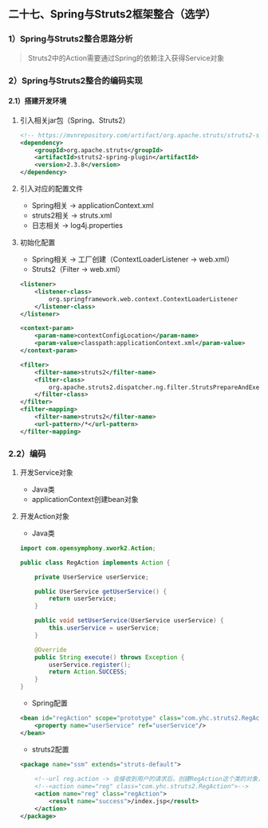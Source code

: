 ## 二十七、Spring与Struts2框架整合（选学）

### 1）Spring与Struts2整合思路分析

> Struts2中的Action需要通过Spring的依赖注入获得Service对象

### 2）Spring与Struts2整合的编码实现

#### 2.1）搭建开发环境

1. 引入相关jar包（Spring、Struts2）

   ```xml
   <!-- https://mvnrepository.com/artifact/org.apache.struts/struts2-spring-plugin -->
   <dependency>
       <groupId>org.apache.struts</groupId>
       <artifactId>struts2-spring-plugin</artifactId>
       <version>2.3.8</version>
   </dependency>
   ```

2. 引入对应的配置文件

   - Spring相关 -> applicationContext.xml
   - struts2相关 -> struts.xml
   - 日志相关 -> log4j.properties

3. 初始化配置

   - Spring相关 -> 工厂创建（ContextLoaderListener -> web.xml）
   - Struts2（Filter -> web.xml）

   ```xml
   <listener>
       <listener-class>
           org.springframework.web.context.ContextLoaderListener
       </listener-class>
   </listener>
   
   <context-param>
       <param-name>contextConfigLocation</param-name>
       <param-value>classpath:applicationContext.xml</param-value>
   </context-param>
   
   <filter>
       <filter-name>struts2</filter-name>
       <filter-class>
           org.apache.struts2.dispatcher.ng.filter.StrutsPrepareAndExecuteFilter
       </filter-class>
   </filter>
   <filter-mapping>
       <filter-name>struts2</filter-name>
       <url-pattern>/*</url-pattern>
   </filter-mapping>
   ```

### 2.2）编码

1. 开发Service对象
   - Java类
   - applicationContext创建bean对象

2. 开发Action对象

   - Java类

   ```java
   import com.opensymphony.xwork2.Action;
   
   public class RegAction implements Action {
   
       private UserService userService;
   
       public UserService getUserService() {
           return userService;
       }
   
       public void setUserService(UserService userService) {
           this.userService = userService;
       }
   
       @Override
       public String execute() throws Exception {
           userService.register();
           return Action.SUCCESS;
       }
   }
   ```

   - Spring配置

   ```xml
   <bean id="regAction" scope="prototype" class="com.yhc.struts2.RegAction">
       <property name="userService" ref="userService"/>
   </bean>
   ```

   - struts2配置

   ```xml
   <package name="ssm" extends="struts-default">
       
       <!--url reg.action -> 会接收到用户的请求后，创建RegAction这个类的对象，进行相应的处理-->
       <!--<action name="reg" class="com.yhc.struts2.RegAction">-->
       <action name="reg" class="regAction">
           <result name="success">/index.jsp</result>
       </action>
   </package>
   ```